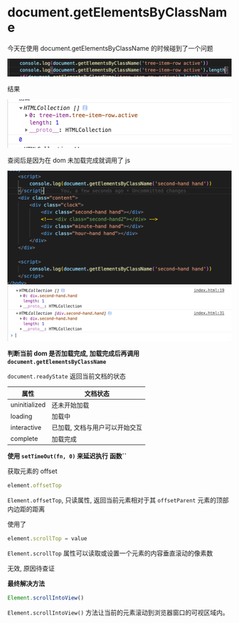 <!--
 * @Author: your name
 * @Date: 2020-10-19 14:15:36
 * @LastEditTime: 2020-10-19 14:36:51
 * @LastEditors: Please set LastEditors
 * @Description: In User Settings Edit
 * @FilePath: /Blog/问题/document.getElementsByClassName 的问题.md
-->
# document.getElementsByClassName

今天在使用 document.getElementsByClassName 的时候碰到了一个问题

![document.getElementsByClassName()](https://raw.githubusercontent.com/Tongshisan/Blog/master/img/document.getElementsByClassName0.png)

结果

![document.getElementsByClassName()](https://raw.githubusercontent.com/Tongshisan/Blog/master/img/document.getElementsByClassName1.png)

查阅后是因为在 dom 未加载完成就调用了 js 

![document.getElementsByClassName()](https://raw.githubusercontent.com/Tongshisan/Blog/master/img/document.getElementsByClassName2.png)
![document.getElementsByClassName()](https://raw.githubusercontent.com/Tongshisan/Blog/master/img/document.getElementsByClassName3.png)

**判断当前 dom 是否加载完成, 加载完成后再调用 `document.getElementsByClassName`**

`document.readyState` 返回当前文档的状态

| 属性          | 文档状态                       |
| ------------- | ------------------------------ |
| uninitialized | 还未开始加载                   |
| loading       | 加载中                         |
| interactive   | 已加载, 文档与用户可以开始交互 |
| complete      | 加载完成                       |

 

**使用 `setTimeOut(fn, 0)` 来延迟执行 函数``**



获取元素的 offset

```js
element.offsetTop
```

`Element.offsetTop`, 只读属性, 返回当前元素相对于其 `offsetParent` 元素的顶部内边距的距离



使用了 

```js
element.scrollTop = value
```

`Element.scrollTop` 属性可以读取或设置一个元素的内容垂直滚动的像素数

无效, 原因待查证



**最终解决方法**

```js
Element.scrollIntoView()
```

`Element.scrollIntoView()` 方法让当前的元素滚动到浏览器窗口的可视区域内。